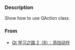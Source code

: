 ### Description
Show how to use QAction class.  

### From  
* [Qt 学习之路 2（8）：添加动作](https://www.devbean.net/2012/08/qt-study-road-2-action/)
